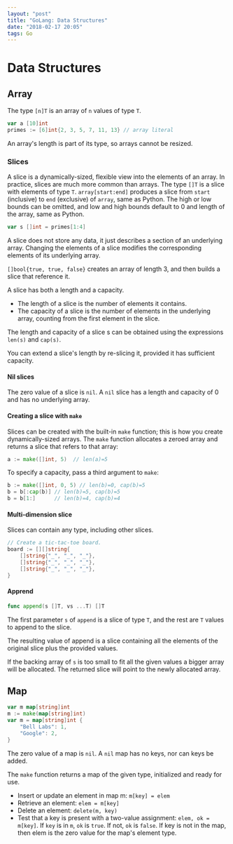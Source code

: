 ```yaml
---
layout: "post"
title: "GoLang: Data Structures"
date: "2018-02-17 20:05"
tags: Go
---
```



# Data Structures
## Array
The type `[n]T` is an array of `n` values of type `T`.

```go
var a [10]int
primes := [6]int{2, 3, 5, 7, 11, 13} // array literal
```
An array's length is part of its type, so arrays cannot be resized.

### Slices
A slice is a dynamically-sized, flexible view into the elements of an array. In practice, slices are much more common than arrays. The type `[]T` is a slice with elements of type `T`. `array[start:end]` produces a slice from `start` (inclusive) to `end` (exclusive) of `array`, same as Python. The high or low bounds can be omitted, and low and high bounds default to 0 and length of the array, same as Python.

```go
var s []int = primes[1:4]
```

A slice does not store any data, it just describes a section of an underlying array. Changing the elements of a slice modifies the corresponding elements of its underlying array.

`[]bool{true, true, false}` creates an array of length 3, and then builds a slice that reference it.

A slice has both a length and a capacity.

* The length of a slice is the number of elements it contains.
* The capacity of a slice is the number of elements in the underlying array, counting from the first element in the slice.

The length and capacity of a slice s can be obtained using the expressions `len(s)` and `cap(s)`.

You can extend a slice's length by re-slicing it, provided it has sufficient capacity.

#### Nil slices
The zero value of a slice is `nil`. A `nil` slice has a length and capacity of 0 and has no underlying array.

#### Creating a slice with `make`

Slices can be created with the built-in `make` function; this is how you create dynamically-sized arrays. The `make` function allocates a zeroed array and returns a slice that refers to that array:

```go
a := make([]int, 5)  // len(a)=5
```

To specify a capacity, pass a third argument to `make`:

```go
b := make([]int, 0, 5) // len(b)=0, cap(b)=5
b = b[:cap(b)] // len(b)=5, cap(b)=5
b = b[1:]      // len(b)=4, cap(b)=4
```

#### Multi-dimension slice
Slices can contain any type, including other slices.

```go
// Create a tic-tac-toe board.
board := [][]string{
	[]string{"_", "_", "_"},
	[]string{"_", "_", "_"},
	[]string{"_", "_", "_"},
}
```

#### Apprend
```go
func append(s []T, vs ...T) []T
```

The first parameter `s` of `append` is a slice of type `T`, and the rest are `T` values to append to the slice.

The resulting value of append is a slice containing all the elements of the original slice plus the provided values.

If the backing array of `s` is too small to fit all the given values a bigger array will be allocated. The returned slice will point to the newly allocated array.

## Map
```go
var m map[string]int
m := make(map[string]int)
var m = map[string]int {
	"Bell Labs": 1,
	"Google": 2,
}
```

The zero value of a map is `nil`. A `nil` map has no keys, nor can keys be added.

The `make` function returns a map of the given type, initialized and ready for use.

* Insert or update an element in map m: `m[key] = elem`
* Retrieve an element: `elem = m[key]`
* Delete an element: `delete(m, key)`
* Test that a key is present with a two-value assignment: `elem, ok = m[key]`. If `key` is in `m`, `ok` is `true`. If not, `ok` is `false`. If key is not in the map, then elem is the zero value for the map's element type.
